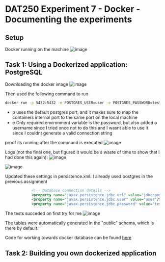 # DAT250 Experiment 7 - Docker - Documenting the experiments

## Setup
Docker running on the machine
![image](https://github.com/user-attachments/assets/dd7fb92d-8fbb-4714-a420-87dab8fa572f)


## Task 1: Using a Dockerized application: PostgreSQL
Downloading the docker image
![image](https://github.com/user-attachments/assets/29636e4e-3662-48d0-b6d6-2b15b01e757d)

Then used the following command to run
```bash
docker run -p 5432:5432 -e POSTGRES_USER=user -e POSTGRES_PASSWORD=testpassword123 -d --name my-postgres --rm postgres
```
- p uses the default postgres port, and it makes sure to map the containers internal port to the same port on the local machine
- e Only required environment variable is the password, but also added a username since I tried once not to do this and I wasnt able to use it since I couldnt generate a valid connection string

proof its running after the command is executed
![image](https://github.com/user-attachments/assets/7bc64d1d-b0ca-48f5-a97a-d3e7c4248167)


Logs (not the final one, but figured it would be a waste of time to show that I had done this again):
![image](https://github.com/user-attachments/assets/aa3f6b15-a5c3-43a5-a312-8ac9d532fdff)

![image](https://github.com/user-attachments/assets/acd33103-9d2a-442d-82b5-d6cd9372cfc0)

Updated these settings in persistence.xml. I already used postgres in the previous assignment
```xml
            <!-- Database connection details -->
            <property name="javax.persistence.jdbc.url" value="jdbc:postgresql://localhost:5432/postgres"/>
            <property name="javax.persistence.jdbc.user" value="user"/>
            <property name="javax.persistence.jdbc.password" value="testpassword123"/>
```

The tests succeded on first try for me
![image](https://github.com/user-attachments/assets/9439b7c4-3c4b-4fae-b700-16f1b24309c6)

The tables were automatically generated in the "public" schema, which is there by default. 

Code for working towards docker database can be found [here](https://github.com/Ivhene/dat250-jpa-tutorial)

## Task 2: Building you own dockerized application

